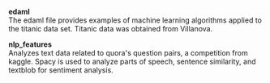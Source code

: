 **edaml**  
The edaml file provides examples of machine learning algorithms applied to the titanic data set. Titanic data was obtained from Villanova.  

**nlp_features**  
Analyzes text data related to quora's question pairs, a competition from kaggle. Spacy is used to analyze parts of speech, sentence similarity, and textblob for sentiment analysis.
